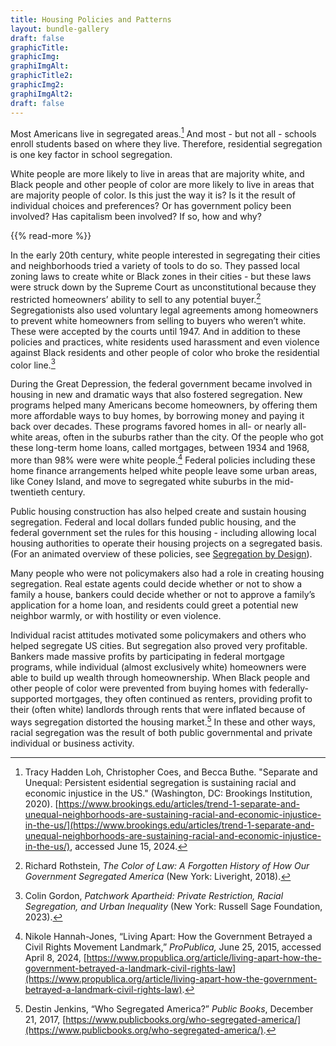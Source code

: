 ```yaml
---
title: Housing Policies and Patterns
layout: bundle-gallery
draft: false
graphicTitle:
graphicImg:
graphiImgAlt: 
graphicTitle2:
graphicImg2:
graphiImgAlt2: 
draft: false
---
```


Most Americans live in segregated areas.[^1] And most - but not all - schools enroll students based on where they live. Therefore, residential segregation is one key factor in school segregation.

White people are more likely to live in areas that are majority white, and Black people and other people of color are more likely to live in areas that are majority people of color. Is this just the way it is? Is it the result of individual choices and preferences? Or has government policy been involved? Has capitalism been involved? If so, how and why?

{{% read-more %}}

In the early 20th century, white people interested in segregating their cities and neighborhoods tried a variety of tools to do so. They passed local zoning laws to create white or Black zones in their cities - but these laws were struck down by the Supreme Court as unconstitutional because they restricted homeowners’ ability to sell to any potential buyer.[^2] Segregationists also used voluntary legal agreements among homeowners to prevent white homeowners from selling to buyers who weren’t white. These were accepted by the courts until 1947. And in addition to these policies and practices, white residents used harassment and even violence against Black residents and other people of color who broke the residential color line.[^3]

During the Great Depression, the federal government became involved in housing in new and dramatic ways that also fostered segregation. New programs helped many Americans become homeowners, by offering them more affordable ways to buy homes, by borrowing money and paying it back over decades. These programs favored homes in all- or nearly all-white areas, often in the suburbs rather than the city. Of the people who got these long-term home loans, called mortgages, between 1934 and 1968, more than 98% were were white people.[^4] Federal policies including these home finance arrangements helped white people leave some urban areas, like Coney Island, and move to segregated white suburbs in the mid-twentieth century.

Public housing construction has also helped create and sustain housing segregation. Federal and local dollars funded public housing, and the federal government set the rules for this housing - including allowing local housing authorities to operate their housing projects on a segregated basis. (For an animated overview of these policies, see [Segregation by Design](https://www.segregatedbydesign.com/)).

Many people who were not policymakers also had a role in creating housing segregation. Real estate agents could decide whether or not to show a family a house, bankers could decide whether or not to approve a family’s application for a home loan, and residents could greet a potential new neighbor warmly, or with hostility or even violence.

Individual racist attitudes motivated some policymakers and others who helped segregate US cities. But segregation also proved very profitable. Bankers made massive profits by participating in federal mortgage programs, while individual (almost exclusively white) homeowners were able to build up wealth through homeownership. When Black people and other people of color were prevented from buying homes with federally-supported mortgages, they often continued as renters, providing profit to their (often white) landlords through rents that were inflated because of ways segregation distorted the housing market.[^5] In these and other ways, racial segregation was the result of both public governmental and private individual or business activity.

[^1]: Tracy Hadden Loh, Christopher Coes, and Becca Buthe. "Separate and Unequal: Persistent esidential segregation is sustaining racial and economic injustice in the US." (Washington, DC: Brookings Institution, 2020). [https://www.brookings.edu/articles/trend-1-separate-and-unequal-neighborhoods-are-sustaining-racial-and-economic-injustice-in-the-us/](https://www.brookings.edu/articles/trend-1-separate-and-unequal-neighborhoods-are-sustaining-racial-and-economic-injustice-in-the-us/), accessed June 15, 2024. 

[^2]: Richard Rothstein, *The Color of Law: A Forgotten History of How Our Government Segregated America* (New York: Liveright, 2018).

[^3]: Colin Gordon, *Patchwork Apartheid: Private Restriction, Racial Segregation, and Urban Inequality* (New York: Russell Sage Foundation, 2023).

[^4]: Nikole Hannah-Jones, “Living Apart: How the Government Betrayed a Civil Rights Movement Landmark,” *ProPublica,* June 25, 2015, accessed April 8, 2024, [https://www.propublica.org/article/living-apart-how-the-government-betrayed-a-landmark-civil-rights-law](https://www.propublica.org/article/living-apart-how-the-government-betrayed-a-landmark-civil-rights-law).

[^5]: Destin Jenkins, “Who Segregated America?” *Public Books*, December 21, 2017, [https://www.publicbooks.org/who-segregated-america/](https://www.publicbooks.org/who-segregated-america/).
